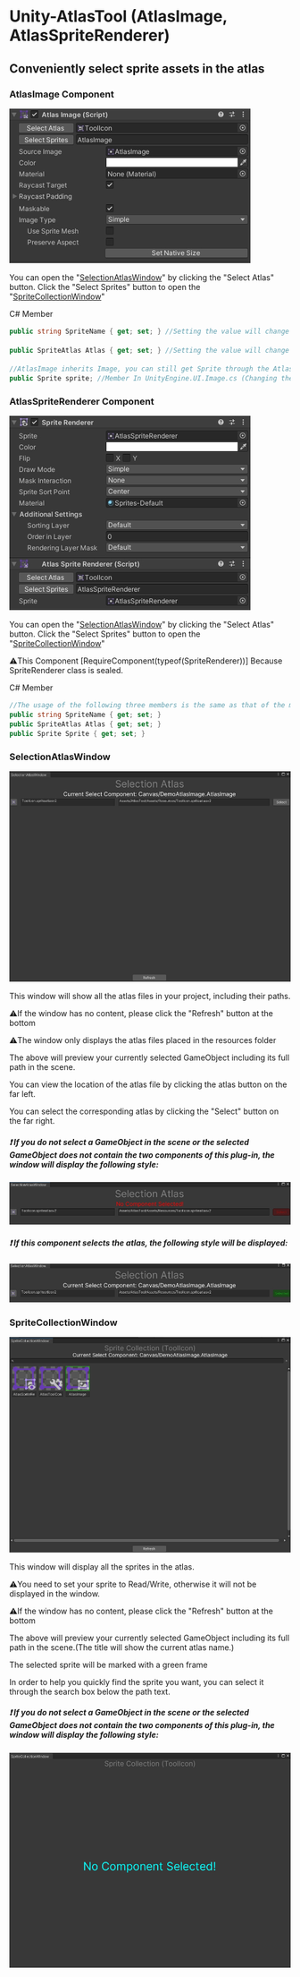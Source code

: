 # Unity-AtlasTool (AtlasImage, AtlasSpriteRenderer)

## Conveniently select sprite assets in the atlas

[Unity Asset Store]: Ready...

### AtlasImage Component

![AtlasImageComponent](Image/AtlasImageComponent.jpg)

You can open the "[SelectionAtlasWindow](#SelectionAtlasWindow )" by clicking the "Select Atlas" button. Click the "Select Sprites" button to open the "[SpriteCollectionWindow](#SpriteCollectionWindow)"



C# Member

```c#
public string SpriteName { get; set; } //Setting the value will change the sprite(The premise is that the atlas is not empty or the atlas contains this sprite.)

public SpriteAtlas Atlas { get; set; } //Setting the value will change the sprite atlas(After setting the new value, Get the SpriteName variable and find the sprite from the atlas. If it is not found, the value of spritename is null.)

//AtlasImage inherits Image, you can still get Sprite through the AtlasImage.sprite member
public Sprite sprite; //Member In UnityEngine.UI.Image.cs (Changing the value will also change the SpriteName member.)
```



### AtlasSpriteRenderer Component

![AtlasSpriteRenderer](Image/AtlasSpriteRenderer.jpg)

You can open the "[SelectionAtlasWindow](#SelectionAtlasWindow )" by clicking the "Select Atlas" button. Click the "Select Sprites" button to open the "[SpriteCollectionWindow](#SpriteCollectionWindow)"

:warning:This Component [RequireComponent(typeof(SpriteRenderer))] Because SpriteRenderer class is sealed.

C# Member

```c#
//The usage of the following three members is the same as that of the members in AtlasImage.
public string SpriteName { get; set; }
public SpriteAtlas Atlas { get; set; }
public Sprite Sprite { get; set; }
```



### SelectionAtlasWindow

![SelectionAtlasWindow](Image/SelectionAtlasWindow.jpg)

This window will show all the atlas files in your project, including their paths.

:warning:If the window has no content, please click the "Refresh" button at the bottom

:warning:The window only displays the atlas files placed in the resources folder

The above will preview your currently selected GameObject including its full path in the scene.

You can view the location of the atlas file by clicking the atlas button on the far left.

You can select the corresponding atlas by clicking the "Select" button on the far right.

##### :exclamation: If you do not select a GameObject in the scene or the selected GameObject does not contain the two components of this plug-in, the window will display the following style:

![SelectAtlasWindow_unSelectComponent](Image/SelectAtlasWindow_unSelectComponent.jpg)

##### :exclamation: If this component selects the atlas, the following style will be displayed:

![SelectAtlasWindow_SelectedComponent](Image/SelectAtlasWindow_SelectedComponent.jpg)

### SpriteCollectionWindow

![SpriteCollectionWindow](Image/SpriteCollectionWindow.jpg)

This window will display all the sprites in the atlas.

:warning:You need to set your sprite to Read/Write, otherwise it will not be displayed in the window.

:warning:If the window has no content, please click the "Refresh" button at the bottom

The above will preview your currently selected GameObject including its full path in the scene.(The title will show the current atlas name.)

The selected sprite will be marked with a green frame

In order to help you quickly find the sprite you want, you can select it through the search box below the path text.

##### :exclamation: If you do not select a GameObject in the scene or the selected GameObject does not contain the two components of this plug-in, the window will display the following style:

![SpriteCollectionWindow_unSelectComponent](Image/SpriteCollectionWindow_unSelectComponent.jpg)
